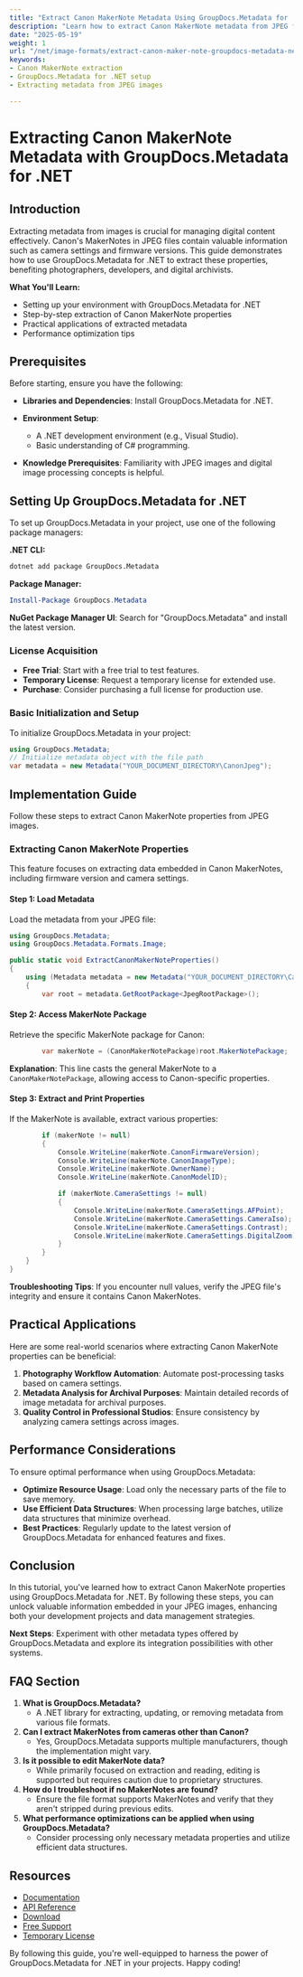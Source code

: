 ```yaml
---
title: "Extract Canon MakerNote Metadata Using GroupDocs.Metadata for .NET"
description: "Learn how to extract Canon MakerNote metadata from JPEG files using GroupDocs.Metadata for .NET, including setup and best practices."
date: "2025-05-19"
weight: 1
url: "/net/image-formats/extract-canon-maker-note-groupdocs-metadata-net/"
keywords:
- Canon MakerNote extraction
- GroupDocs.Metadata for .NET setup
- Extracting metadata from JPEG images

---
```



# Extracting Canon MakerNote Metadata with GroupDocs.Metadata for .NET

## Introduction

Extracting metadata from images is crucial for managing digital content effectively. Canon's MakerNotes in JPEG files contain valuable information such as camera settings and firmware versions. This guide demonstrates how to use GroupDocs.Metadata for .NET to extract these properties, benefiting photographers, developers, and digital archivists.

**What You'll Learn:**
- Setting up your environment with GroupDocs.Metadata for .NET
- Step-by-step extraction of Canon MakerNote properties
- Practical applications of extracted metadata
- Performance optimization tips

## Prerequisites

Before starting, ensure you have the following:

- **Libraries and Dependencies**: Install GroupDocs.Metadata for .NET.
  
- **Environment Setup**:
  - A .NET development environment (e.g., Visual Studio).
  - Basic understanding of C# programming.

- **Knowledge Prerequisites**: Familiarity with JPEG images and digital image processing concepts is helpful.

## Setting Up GroupDocs.Metadata for .NET

To set up GroupDocs.Metadata in your project, use one of the following package managers:

**.NET CLI:**
```bash
dotnet add package GroupDocs.Metadata
```

**Package Manager:**
```powershell
Install-Package GroupDocs.Metadata
```

**NuGet Package Manager UI**: Search for "GroupDocs.Metadata" and install the latest version.

### License Acquisition
- **Free Trial**: Start with a free trial to test features.
- **Temporary License**: Request a temporary license for extended use.
- **Purchase**: Consider purchasing a full license for production use.

### Basic Initialization and Setup
To initialize GroupDocs.Metadata in your project:

```csharp
using GroupDocs.Metadata;
// Initialize metadata object with the file path
var metadata = new Metadata("YOUR_DOCUMENT_DIRECTORY\CanonJpeg");
```

## Implementation Guide

Follow these steps to extract Canon MakerNote properties from JPEG images.

### Extracting Canon MakerNote Properties
This feature focuses on extracting data embedded in Canon MakerNotes, including firmware version and camera settings.

#### Step 1: Load Metadata
Load the metadata from your JPEG file:

```csharp
using GroupDocs.Metadata;
using GroupDocs.Metadata.Formats.Image;

public static void ExtractCanonMakerNoteProperties()
{
    using (Metadata metadata = new Metadata("YOUR_DOCUMENT_DIRECTORY\CanonJpeg"))
    {
        var root = metadata.GetRootPackage<JpegRootPackage>();
```

#### Step 2: Access MakerNote Package
Retrieve the specific MakerNote package for Canon:

```csharp
        var makerNote = (CanonMakerNotePackage)root.MakerNotePackage;
```
**Explanation**: This line casts the general MakerNote to a `CanonMakerNotePackage`, allowing access to Canon-specific properties.

#### Step 3: Extract and Print Properties
If the MakerNote is available, extract various properties:

```csharp
        if (makerNote != null)
        {
            Console.WriteLine(makerNote.CanonFirmwareVersion);
            Console.WriteLine(makerNote.CanonImageType);
            Console.WriteLine(makerNote.OwnerName);
            Console.WriteLine(makerNote.CanonModelID);

            if (makerNote.CameraSettings != null)
            {
                Console.WriteLine(makerNote.CameraSettings.AFPoint);
                Console.WriteLine(makerNote.CameraSettings.CameraIso);
                Console.WriteLine(makerNote.CameraSettings.Contrast);
                Console.WriteLine(makerNote.CameraSettings.DigitalZoom);
            }
        }
    }
}
```

**Troubleshooting Tips**: If you encounter null values, verify the JPEG file's integrity and ensure it contains Canon MakerNotes.

## Practical Applications

Here are some real-world scenarios where extracting Canon MakerNote properties can be beneficial:
1. **Photography Workflow Automation**: Automate post-processing tasks based on camera settings.
2. **Metadata Analysis for Archival Purposes**: Maintain detailed records of image metadata for archival purposes.
3. **Quality Control in Professional Studios**: Ensure consistency by analyzing camera settings across images.

## Performance Considerations

To ensure optimal performance when using GroupDocs.Metadata:
- **Optimize Resource Usage**: Load only the necessary parts of the file to save memory.
- **Use Efficient Data Structures**: When processing large batches, utilize data structures that minimize overhead.
- **Best Practices**: Regularly update to the latest version of GroupDocs.Metadata for enhanced features and fixes.

## Conclusion

In this tutorial, you've learned how to extract Canon MakerNote properties using GroupDocs.Metadata for .NET. By following these steps, you can unlock valuable information embedded in your JPEG images, enhancing both your development projects and data management strategies.

**Next Steps**: Experiment with other metadata types offered by GroupDocs.Metadata and explore its integration possibilities with other systems.

## FAQ Section

1. **What is GroupDocs.Metadata?**
   - A .NET library for extracting, updating, or removing metadata from various file formats.
2. **Can I extract MakerNotes from cameras other than Canon?**
   - Yes, GroupDocs.Metadata supports multiple manufacturers, though the implementation might vary.
3. **Is it possible to edit MakerNote data?**
   - While primarily focused on extraction and reading, editing is supported but requires caution due to proprietary structures.
4. **How do I troubleshoot if no MakerNotes are found?**
   - Ensure the file format supports MakerNotes and verify that they aren't stripped during previous edits.
5. **What performance optimizations can be applied when using GroupDocs.Metadata?**
   - Consider processing only necessary metadata properties and utilize efficient data structures.

## Resources
- [Documentation](https://docs.groupdocs.com/metadata/net/)
- [API Reference](https://reference.groupdocs.com/metadata/net/)
- [Download](https://releases.groupdocs.com/metadata/net/)
- [Free Support](https://forum.groupdocs.com/c/metadata/)
- [Temporary License](https://purchase.groupdocs.com/temporary-license/)

By following this guide, you're well-equipped to harness the power of GroupDocs.Metadata for .NET in your projects. Happy coding!

